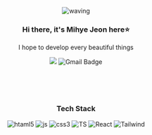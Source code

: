 <div align="center">
<a id="waving">

![waving](https://capsule-render.vercel.app/api?type=waving&height=200&text=&fontAlign=80&fontAlignY=40&color=gradient)


  
  ### Hi there, it's Mihye Jeon here⭐
  I hope to develop every beautiful things
  
  

  <a href="https://gromit123.tistory.com/"><img src="https://img.shields.io/badge/tistory-E5511E?style=badge&logo=Tistory&logoColor=white"/></a> 
  ![Gmail Badge](https://img.shields.io/badge/Gmail-d14836?style=flat-square&logo=Gmail&logoColor=white&link=mailto:jeonmye@gmail.com)


<br/><br/><br/>

### Tech Stack
![htaml5](https://img.shields.io/badge/HTML5-E34F26?style=for-the-badge&logo=html5&logoColor=white)
![js](https://img.shields.io/badge/JavaScript-F7DF1E?style=for-the-badge&logo=JavaScript&logoColor=white)
![css3](https://img.shields.io/badge/CSS3-1572B6?style=for-the-badge&logo=css3&logoColor=white)
![TS](https://img.shields.io/badge/TypeScript-007ACC?style=for-the-badge&logo=typescript&logoColor=white)
![React](https://img.shields.io/badge/React-20232A?style=for-the-badge&logo=react&logoColor=61DAFB)
 ![Tailwind](https://img.shields.io/badge/Tailwind_CSS-38B2AC?style=for-the-badge&logo=tailwind-css&logoColor=white)
<br/>

</div>
